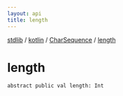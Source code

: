 ```yaml
---
layout: api
title: length
---
```

[stdlib](../../index.html) / [kotlin](../index.html) / [CharSequence](index.html) / [length](length.html)

# length

```
abstract public val length: Int
```
